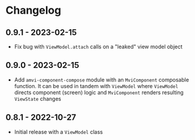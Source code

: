 # Changelog

## 0.9.1 - 2023-02-15

* Fix bug with `ViewModel.attach` calls on a "leaked" view model object

## 0.9.0 - 2023-02-15

* Add `amvi-component-compose` module with an `MviComponent` composable function. It can be used in tandem with `ViewModel` where `ViewModel` directs component (screen) logic and `MviComponent` renders resulting `ViewState` changes

## 0.8.1 - 2022-10-27

* Initial release with a `ViewModel` class
